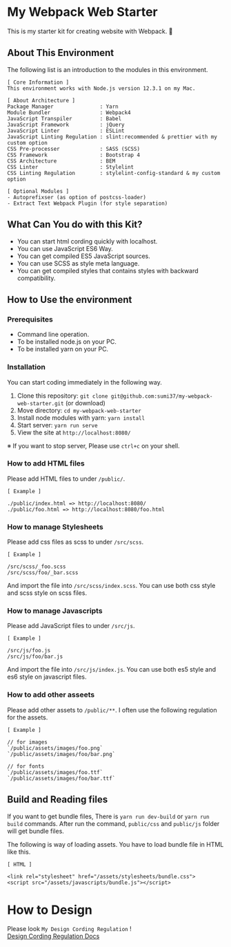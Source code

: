 # My Webpack Web Starter
This is my starter kit for creating website with Webpack. :whale2:

## About This Environment
The following list is an introduction to the modules in this environment.

```
[ Core Information ]
This environment works with Node.js version 12.3.1 on my Mac.

[ About Architecture ]
Package Manager               : Yarn
Module Bundler                : Webpack4
JavaScript Transpiler         : Babel
JavaScript Framework          : jQuery
JavaScript Linter             : ESLint
JavaScript Linting Regulation : slint:recommended & prettier with my custom option
CSS Pre-processer             : SASS (SCSS)
CSS Framework                 : Bootstrap 4
CSS Architecture              : BEM
CSS Linter                    : Stylelint
CSS Linting Regulation        : stylelint-config-standard & my custom option

[ Optional Modules ]
- Autoprefixser (as option of postcss-loader)
- Extract Text Webpack Plugin (for style separation)
```

## What Can You do with this Kit?
- You can start html cording quickly with localhost.
- You can use JavaScript ES6 Way.
- You can get compiled ES5 JavaScript sources.
- You can use SCSS as style meta language.
- You can get compiled styles that contains styles with backward compatibility.

## How to Use the environment

### Prerequisites
- Command line operation.
- To be installed node.js on your PC.
- To be installed yarn on your PC.

### Installation
You can start coding immediately in the following way.
1. Clone this repository: `git clone git@github.com:sumi37/my-webpack-web-starter.git` (or download)
2. Move directory: `cd my-webpack-web-starter`
3. Install node modules with yarn: `yarn install`
4. Start server: `yarn run serve`
5. View the site at `http://localhost:8080/`

※ If you want to stop server, Please use `ctrl+c` on your shell.

### How to add HTML files
Please add HTML files to under `/public/`.
```
[ Example ]

./public/index.html => http://localhost:8080/
./public/foo.html => http://localhost:8080/foo.html
```

### How to manage Stylesheets
Please add css files as scss to under `/src/scss`.
```
[ Example ]

/src/scss/_foo.scss
/src/scss/foo/_bar.scss
```
And import the file into `/src/scss/index.scss`.
You can use both css style and scss style on scss files.


### How to manage Javascripts
Please add JavaScript files to under `/src/js`.
```
[ Example ]

/src/js/foo.js
/src/js/foo/bar.js
```
And import the file into `/src/js/index.js`.
You can use both es5 style and es6 style on javascript files.

### How to add other asseets
Please add other assets to `/public/**`.
I often use the following regulation for the assets.
```
[ Example ]

// for images
`/public/assets/images/foo.png`
`/public/assets/images/foo/bar.png`

// for fonts
`/public/assets/images/foo.ttf`
`/public/assets/images/foo/bar.ttf`
```


## Build and Reading files
If you want to get bundle files, There is `yarn run dev-build` or `yarn run build` commands.
After run the command, `public/css` and `public/js` folder will get bundle files.

The following is way of loading assets. You have to load bundle file in HTML like this.
```
[ HTML ]

<link rel="stylesheet" href="/assets/stylesheets/bundle.css">
<script src="/assets/javascripts/bundle.js"></script>
```

# How to Design

Please look `My Design Cording Regulation` !  
[Design Cording Regulation Docs](https://github.com/masa-sumimoto/design-cording-regulation-docs)
